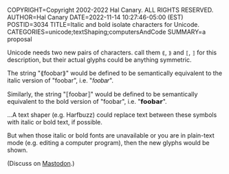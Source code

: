 COPYRIGHT=Copyright 2002-2022 Hal Canary. ALL RIGHTS RESERVED.
AUTHOR=Hal Canary
DATE=2022-11-14 10:27:46-05:00 (EST)
POSTID=3034
TITLE=Italic and bold isolate characters for Unicode.
CATEGORIES=unicode;textShaping;computersAndCode
SUMMARY=a proposal

Unicode needs two new pairs of characters.  call them `⟪`, `⟫` and `⟦`,
`⟧` for this description, but their actual glyphs could be anything symmetric.

The string "⟪foobar⟫" would be defined to be semantically equivalent to the
italic version of "foobar", i.e. "𝑓𝑜𝑜𝑏𝑎𝑟".

Similarly, the string "⟦foobar⟧" would be defined to be semantically
equivalent to the bold version of "foobar", i.e. "𝗳𝗼𝗼𝗯𝗮𝗿".

…A text shaper (e.g. Harfbuzz) could replace text between these symbols with
italic or bold text, if possible.

But when those italic or bold fonts are unavailable or you are in plain-text
mode (e.g. editing a computer program), then the new glyphs would be shown.

(Discuss on [Mastodon](https://mastodon.sdf.org/@hal_canary/109337333795352828).)
